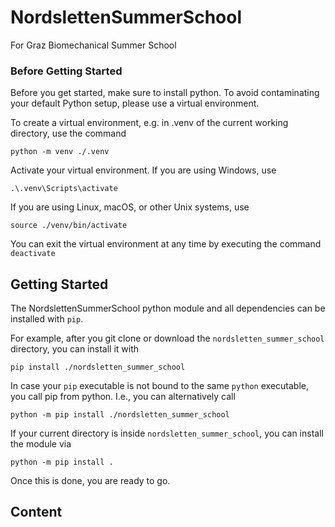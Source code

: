 # NordslettenSummerSchool
For Graz Biomechanical Summer School

### Before Getting Started

Before you get started, make sure to install python. To avoid contaminating your default Python setup, please use a virtual environment.

To create a virtual environment, e.g. in .venv of the current working directory, use the command
```console
python -m venv ./.venv
```
Activate your virtual environment. If you are using Windows, use
```console
.\.venv\Scripts\activate
```
If you are using Linux, macOS, or other Unix systems, use
```console
source ./venv/bin/activate
```
You can exit the virtual environment at any time by executing the command `deactivate`

## Getting Started

The NordslettenSummerSchool python module and all dependencies can be installed with `pip`.

For example, after you git clone or download the `nordsletten_summer_school` directory, you can install it with

```console
pip install ./nordsletten_summer_school
```
In case your `pip` executable is not bound to the same `python` executable, you call pip from python. I.e., you can alternatively call
```console
python -m pip install ./nordsletten_summer_school
```

If your current directory is inside `nordsletten_summer_school`, you can install the module via
```console
python -m pip install .
```

Once this is done, you are ready to go.

## Content
